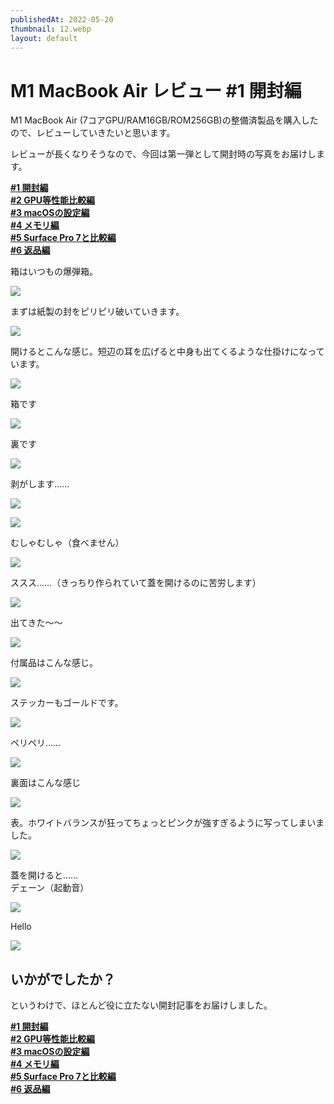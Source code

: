 ```yaml
---
publishedAt: 2022-05-20
thumbnail: 12.webp
layout: default
---
```


# M1 MacBook Air レビュー #1 開封編

M1 MacBook Air (7コアGPU/RAM16GB/ROM256GB)の整備済製品を購入したので、レビューしていきたいと思います。

レビューが長くなりそうなので、今回は第一弾として開封時の写真をお届けします。

[**#1 開封編**](../05-20-m1mba-1)  
[**#2 GPU等性能比較編**](../05-21-m1mba-2)  
[**#3 macOSの設定編**](../05-22-m1mba-3)  
[**#4 メモリ編**](../05-23-m1mba-4)  
[**#5 Surface Pro 7と比較編**](../05-24-m1mba-5)  
[**#6 返品編**](../05-25-m1mba-6)

箱はいつもの爆弾箱。

![](0.webp)

まずは紙製の封をピリピリ破いていきます。

![](1.webp)

開けるとこんな感じ。短辺の耳を広げると中身も出てくるような仕掛けになっています。

![](2.webp)

箱です

![](3.webp)

裏です

![](4.webp)

剥がします……

![](5.webp)

![](6.webp)

むしゃむしゃ（食べません）

![](7.webp)

ススス……（きっちり作られていて蓋を開けるのに苦労します）

![](8.webp)

出てきた〜〜

![](9.webp)

付属品はこんな感じ。

![](10.webp)

ステッカーもゴールドです。

![](11.webp)

ペリペリ……

![](12.webp)

裏面はこんな感じ

![](13.webp)

表。ホワイトバランスが狂ってちょっとピンクが強すぎるように写ってしまいました。

![](14.webp)

蓋を開けると……\
デェーン（起動音）

![](15.webp)

Hello

![](16.webp)

## いかがでしたか？

というわけで、ほとんど役に立たない開封記事をお届けしました。

[**#1 開封編**](../05-20-m1mba-1)  
[**#2 GPU等性能比較編**](../05-21-m1mba-2)  
[**#3 macOSの設定編**](../05-22-m1mba-3)  
[**#4 メモリ編**](../05-23-m1mba-4)  
[**#5 Surface Pro 7と比較編**](../05-24-m1mba-5)  
[**#6 返品編**](../05-25-m1mba-6)
